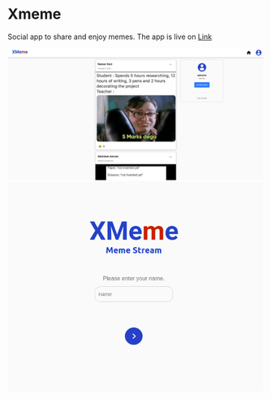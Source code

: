# Xmeme
Social app to share and enjoy memes. The app is live on [Link](https://memestream-xmeme.netlify.app/)

<img src="./home.png">
<img src="./login.png">

